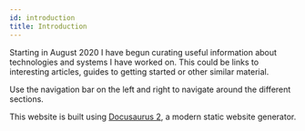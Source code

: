 ```yaml
---
id: introduction
title: Introduction
---
```


Starting in August 2020 I have begun curating useful information about technologies and systems I have worked on. This could be links to interesting articles, guides to getting started or other similar material.

Use the navigation bar on the left and right to navigate around the different sections.

This website is built using [Docusaurus 2](https://v2.docusaurus.io/), a modern static website generator.
